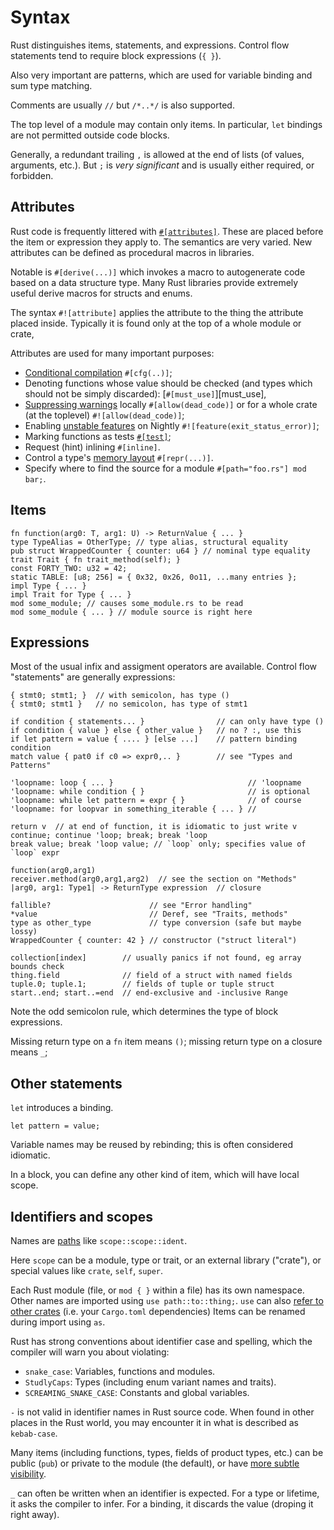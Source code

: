 Syntax
======

[comment]: # ( Copyright 2021 Ian Jackson and contributors  )
[comment]: # ( SPDX-License-Identifier: MIT                 )
[comment]: # ( There is NO WARRANTY.                        )

Rust distinguishes items, statements, and expressions.
Control flow statements tend to require block expressions (`{ }`).

Also very important are patterns,
which are used for variable binding
and sum type matching.

Comments are usually `//` but `/*..*/` is also supported.

The top level of a module may contain only items.
In particular, `let` bindings are not permitted outside code blocks.

Generally, a redundant trailing `,` is allowed at the end of lists
(of values, arguments, etc.).
But `;` is *very significant* and is usually either required, or forbidden.

Attributes
----------

Rust code is frequently littered with [`#[attributes]`](https://doc.rust-lang.org/reference/attributes.html).
These are placed before the item or expression they apply to.
The semantics are very varied.
New attributes can be defined as procedural macros in libraries.

Notable is `#[derive(...)]` which invokes a macro
to autogenerate code based on a data structure type.
Many Rust libraries provide extremely useful derive macros
for structs and enums.

The syntax `#![attribute]` applies the attribute to
the thing the attribute placed inside.
Typically it is found only at the top of a whole module or crate,

Attributes are used for many important purposes:

  * [Conditional compilation](https://doc.rust-lang.org/reference/conditional-compilation.html) `#[cfg(..)]`;
  * Denoting functions whose value should be checked
    (and types which should not be simply discarded):
    [`#[must_use]`][must_use],
  * [Suppressing warnings](https://doc.rust-lang.org/reference/attributes/diagnostics.html#lint-check-attributes) locally `#[allow(dead_code)]` or
    for a whole crate (at the toplevel) `#![allow(dead_code)]`;
  * Enabling [unstable features](https://doc.rust-lang.org/unstable-book/index.html) on Nightly
    `#![feature(exit_status_error)]`;
  * Marking functions as tests [`#[test]`](https://doc.rust-lang.org/reference/attributes/testing.html#the-test-attribute);
  * Request (hint) inlining `#[inline]`.
  * Control a type's [memory layout](https://doc.rust-lang.org/reference/type-layout.html) `#[repr(...)]`.
  * Specify where to find the source for a module
    `#[path="foo.rs"] mod bar;`.

Items
-----

```
fn function(arg0: T, arg1: U) -> ReturnValue { ... }
type TypeAlias = OtherType; // type alias, structural equality
pub struct WrappedCounter { counter: u64 } // nominal type equality
trait Trait { fn trait_method(self); }
const FORTY_TWO: u32 = 42;
static TABLE: [u8; 256] = { 0x32, 0x26, 0o11, ...many entries };
impl Type { ... }
impl Trait for Type { ... }
mod some_module; // causes some_module.rs to be read
mod some_module { ... } // module source is right here
```

Expressions
-----------

Most of the usual infix and assigment operators are available.
Control flow "statements" are generally expressions:

```
{ stmt0; stmt1; }  // with semicolon, has type ()
{ stmt0; stmt1 }   // no semicolon, has type of stmt1

if condition { statements... }                // can only have type ()
if condition { value } else { other_value }   // no ? :, use this
if let pattern = value { .... } [else ...]    // pattern binding condition
match value { pat0 if c0 => expr0,.. }        // see "Types and Patterns"

'loopname: loop { ... }                              // 'loopname
'loopname: while condition { }                       // is optional
'loopname: while let pattern = expr { }              // of course
'loopname: for loopvar in something_iterable { ... } //

return v  // at end of function, it is idiomatic to just write v
continue; continue 'loop; break; break 'loop
break value; break 'loop value; // `loop` only; specifies value of `loop` expr

function(arg0,arg1)
receiver.method(arg0,arg1,arg2)  // see the section on "Methods"
|arg0, arg1: Type1| -> ReturnType expression  // closure

fallible?                      // see "Error handling"
*value                         // Deref, see "Traits, methods"
type as other_type             // type conversion (safe but maybe lossy)
WrappedCounter { counter: 42 } // constructor ("struct literal")

collection[index]        // usually panics if not found, eg array bounds check
thing.field              // field of a struct with named fields
tuple.0; tuple.1;        // fields of tuple or tuple struct    
start..end; start..=end  // end-exclusive and -inclusive Range
```

Note the odd semicolon rule,
which determines the type of block expressions.

Missing return type on a `fn` item means `()`;
missing return type on a closure means `_`;


Other statements
-----------------

`let` introduces a binding.
```
let pattern = value;
```

Variable names may be reused by rebinding;
this is often considered idiomatic.

In a block,
you can define any other kind of item,
which will have local scope.

Identifiers and scopes
----------------------

Names are
[paths](https://doc.rust-lang.org/reference/paths.html#types-of-paths)
like `scope::scope::ident`.

Here `scope` can be a module, type or trait,
or an external library ("crate"),
or special values like `crate`, `self`, `super`.

Each Rust module
(file, or `mod { }` within a file)
has its own namespace.
Other names are imported using `use path::to::thing;`.
`use` can also
[refer to other crates](https://doc.rust-lang.org/reference/names/preludes.html#extern-prelude) (i.e. your `Cargo.toml` dependencies)
Items can be renamed during import using `as`.

Rust has strong conventions about identifier case and spelling,
which the compiler will warn you about violating:

 * `snake_case`: Variables, functions and modules.
 * `StudlyCaps`: Types (including enum variant names and traits).
 * `SCREAMING_SNAKE_CASE`: Constants and global variables.

`-` is not valid in identifier names in Rust source code.
When found in other places in the Rust world,
you may encounter it in what is described as `kebab-case`.

Many items (including functions, types, fields of product types, etc.)
can be public (`pub`) or private to the module (the default),
or have [more subtle visibility](https://doc.rust-lang.org/reference/visibility-and-privacy.html).

`_` can often be written when an identifier is expected.
For a type or lifetime, it asks the compiler to infer.
For a binding, it discards the value (droping it right away).
